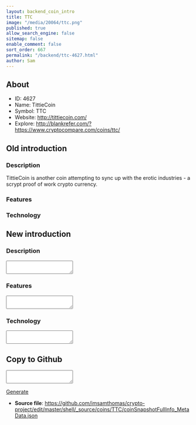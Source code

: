 ```yaml
---
layout: backend_coin_intro
title: TTC
image: "/media/20064/ttc.png"
published: true
allow_search_engine: false
sitemap: false
enable_comment: false
sort_order: 667
permalink: "/backend/ttc-4627.html"
author: Sam
---
```


## About

- ID: 4627
- Name: TittieCoin
- Symbol: TTC
- Website: http://tittiecoin.com/
- Explore: http://blankrefer.com/?https://www.cryptocompare.com/coins/ttc/


## Old introduction

### Description

<p>TittieCoin is another coin attempting to sync up with the erotic industries - a scrypt proof of work crypto currency.</p>

### Features


### Technology




## New introduction


### Description
<textarea id="meta_description" name="description"></textarea>

### Features
<textarea id="meta_features" name="features"></textarea>

### Technology
<textarea id="meta_technology" name="technology"></textarea>


## Copy to Github

<textarea id="coinsnapshotfullinfo_metadata"></textarea>

<a href="#gen" onclick="generateMetaDatJson()">Generate</a>

- **Source file**: <a href="https://github.com/imsamthomas/crypto-project/edit/master/shell/_source/coins/TTC/coinSnapshotFullInfo_MetaData.json">https://github.com/imsamthomas/crypto-project/edit/master/shell/_source/coins/TTC/coinSnapshotFullInfo_MetaData.json</a>

